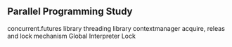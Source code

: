 ## Parallel Programming Study

concurrent.futures library
threading library
contextmanager
acquire, releas and lock mechanism
Global Interpreter Lock